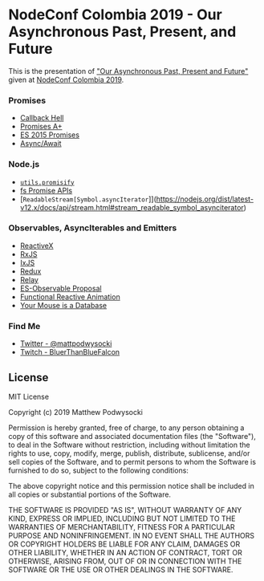 # NodeConf Colombia 2019 - Our Asynchronous Past, Present, and Future

This is the presentation of ["Our Asynchronous Past, Present and Future"](nodeconfco-2019.pdf) given at [NodeConf Colombia 2019](https://colombia.nodeconf.com).

### Promises

- [Callback Hell](http://callbackhell.com/)
- [Promises A+](https://promisesaplus.com/)
- [ES 2015 Promises](https://developer.mozilla.org/en-US/docs/Web/JavaScript/Reference/Global_Objects/Promise)
- [Async/Await](https://developer.mozilla.org/en-US/docs/Learn/JavaScript/Asynchronous/Async_await)

### Node.js

- [`utils.promisify`](https://nodejs.org/dist/latest-v12.x/docs/api/util.html#util_util_promisify_original)
- [fs Promise APIs](https://nodejs.org/dist/latest-v12.x/docs/api/fs.html#fs_fs_promises_api)
- [`ReadableStream[Symbol.asyncIterator`]](https://nodejs.org/dist/latest-v12.x/docs/api/stream.html#stream_readable_symbol_asynciterator)

### Observables, AsyncIterables and Emitters

- [ReactiveX](http://reactivex.io/)
- [RxJS](https://github.com/ReactiveX/rxjs)
- [IxJS](https://github.com/ReactiveX/ixjs)
- [Redux](https://github.com/reduxjs/redux)
- [Relay](https://github.com/facebook/relay)
- [ES-Observable Proposal](https://github.com/tc39/proposal-observable)
- [Functional Reactive Animation](http://conal.net/papers/push-pull-frp/)
- [Your Mouse is a Database](https://queue.acm.org/detail.cfm?id=2169076)

### Find Me

- [Twitter - @mattpodwysocki](https://twitter.com/mattpodwysocki)
- [Twitch - BluerThanBlueFalcon](https://twitch.tv/bluerthanbluefalcon)

## License

MIT License

Copyright (c) 2019 Matthew Podwysocki

Permission is hereby granted, free of charge, to any person obtaining a copy
of this software and associated documentation files (the "Software"), to deal
in the Software without restriction, including without limitation the rights
to use, copy, modify, merge, publish, distribute, sublicense, and/or sell
copies of the Software, and to permit persons to whom the Software is
furnished to do so, subject to the following conditions:

The above copyright notice and this permission notice shall be included in all
copies or substantial portions of the Software.

THE SOFTWARE IS PROVIDED "AS IS", WITHOUT WARRANTY OF ANY KIND, EXPRESS OR
IMPLIED, INCLUDING BUT NOT LIMITED TO THE WARRANTIES OF MERCHANTABILITY,
FITNESS FOR A PARTICULAR PURPOSE AND NONINFRINGEMENT. IN NO EVENT SHALL THE
AUTHORS OR COPYRIGHT HOLDERS BE LIABLE FOR ANY CLAIM, DAMAGES OR OTHER
LIABILITY, WHETHER IN AN ACTION OF CONTRACT, TORT OR OTHERWISE, ARISING FROM,
OUT OF OR IN CONNECTION WITH THE SOFTWARE OR THE USE OR OTHER DEALINGS IN THE
SOFTWARE.
